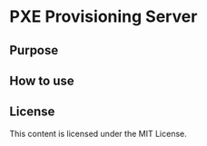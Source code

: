# PXE Provisioning Server

## Purpose

## How to use 

## License

This content is licensed under the MIT License.